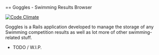 == Goggles - Swimming Results Browser

[![Code Climate](https://codeclimate.com/github/steveoro/goggles.png)](https://codeclimate.com/github/steveoro/goggles)

Goggles is a Rails application developed to manage the storage
of any Swimming competition results as well as lot more of other swimming-related stuff.

- TODO / W.I.P.
